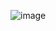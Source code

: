 ![image](https://github.com/AK5200/learning_database/assets/47828721/23a90ebf-71e3-438f-a03e-1c6cdf679340)
